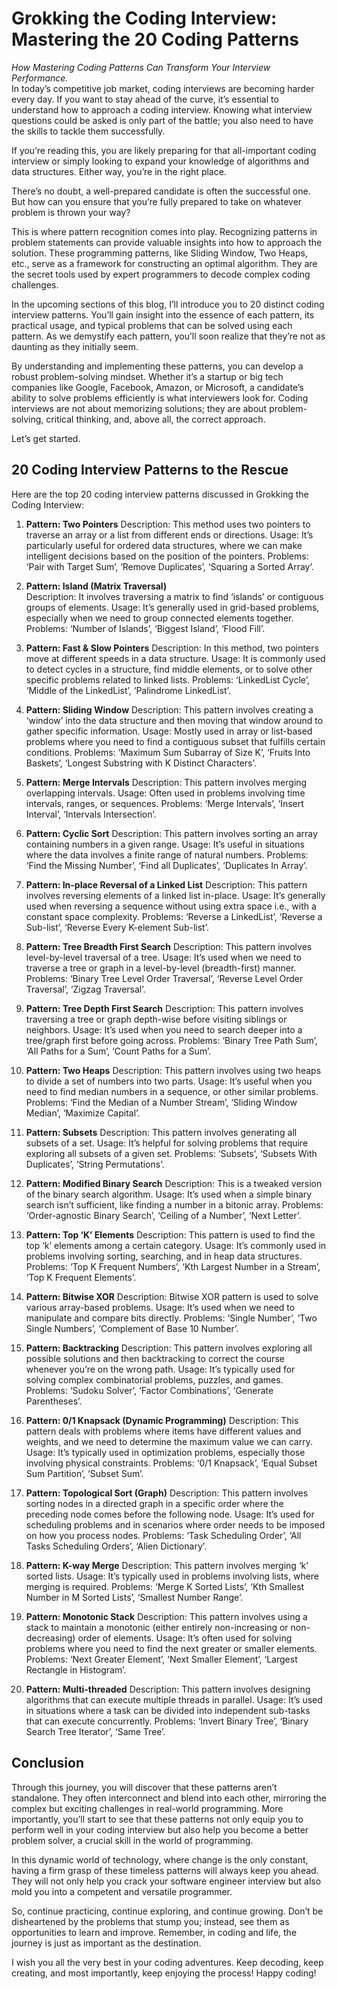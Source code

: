 # Grokking the Coding Interview: Mastering the 20 Coding Patterns
_How Mastering Coding Patterns Can Transform Your Interview Performance._<br>
In today’s competitive job market, coding interviews are becoming harder every day. If you want to stay ahead of the curve, it’s essential to understand how to approach a coding interview. Knowing what interview questions could be asked is only part of the battle; you also need to have the skills to tackle them successfully.

If you’re reading this, you are likely preparing for that all-important coding interview or simply looking to expand your knowledge of algorithms and data structures. Either way, you’re in the right place.

There’s no doubt, a well-prepared candidate is often the successful one. But how can you ensure that you’re fully prepared to take on whatever problem is thrown your way?

This is where pattern recognition comes into play. Recognizing patterns in problem statements can provide valuable insights into how to approach the solution. These programming patterns, like Sliding Window, Two Heaps, etc., serve as a framework for constructing an optimal algorithm. They are the secret tools used by expert programmers to decode complex coding challenges.

In the upcoming sections of this blog, I’ll introduce you to 20 distinct coding interview patterns. You’ll gain insight into the essence of each pattern, its practical usage, and typical problems that can be solved using each pattern. As we demystify each pattern, you’ll soon realize that they’re not as daunting as they initially seem.

By understanding and implementing these patterns, you can develop a robust problem-solving mindset. Whether it’s a startup or big tech companies like Google, Facebook, Amazon, or Microsoft, a candidate’s ability to solve problems efficiently is what interviewers look for. Coding interviews are not about memorizing solutions; they are about problem-solving, critical thinking, and, above all, the correct approach.

Let’s get started.

## 20 Coding Interview Patterns to the Rescue
Here are the top 20 coding interview patterns discussed in Grokking the Coding Interview:

1. **Pattern: Two Pointers**
   Description: This method uses two pointers to traverse an array or a list from different ends or directions.
   Usage: It’s particularly useful for ordered data structures, where we can make intelligent decisions based on the position of the pointers.
   Problems: ‘Pair with Target Sum’, ‘Remove Duplicates’, ‘Squaring a Sorted Array’.

2. **Pattern: Island (Matrix Traversal)**   
   Description: It involves traversing a matrix to find ‘islands’ or contiguous groups of elements.
   Usage: It’s generally used in grid-based problems, especially when we need to group connected elements together.
   Problems: ‘Number of Islands’, ‘Biggest Island’, ‘Flood Fill’.

3. **Pattern: Fast & Slow Pointers**
   Description: In this method, two pointers move at different speeds in a data structure.
   Usage: It is commonly used to detect cycles in a structure, find middle elements, or to solve other specific problems related to linked lists.
   Problems: ‘LinkedList Cycle’, ‘Middle of the LinkedList’, ‘Palindrome LinkedList’.

4. **Pattern: Sliding Window**
   Description: This pattern involves creating a ‘window’ into the data structure and then moving that window around to gather specific information.
   Usage: Mostly used in array or list-based problems where you need to find a contiguous subset that fulfills certain conditions.
   Problems: ‘Maximum Sum Subarray of Size K’, ‘Fruits Into Baskets’, ‘Longest Substring with K Distinct Characters’.

5. **Pattern: Merge Intervals**
   Description: This pattern involves merging overlapping intervals.
   Usage: Often used in problems involving time intervals, ranges, or sequences.
   Problems: ‘Merge Intervals’, ‘Insert Interval’, ‘Intervals Intersection’.

6. **Pattern: Cyclic Sort**
   Description: This pattern involves sorting an array containing numbers in a given range.
   Usage: It’s useful in situations where the data involves a finite range of natural numbers.
   Problems: ‘Find the Missing Number’, ‘Find all Duplicates’, ‘Duplicates In Array’.

7. **Pattern: In-place Reversal of a Linked List**
   Description: This pattern involves reversing elements of a linked list in-place.
   Usage: It’s generally used when reversing a sequence without using extra space i.e., with a constant space complexity.
   Problems: ‘Reverse a LinkedList’, ‘Reverse a Sub-list’, ‘Reverse Every K-element Sub-list’.

8. **Pattern: Tree Breadth First Search**
   Description: This pattern involves level-by-level traversal of a tree.
   Usage: It’s used when we need to traverse a tree or graph in a level-by-level (breadth-first) manner.
   Problems: ‘Binary Tree Level Order Traversal’, ‘Reverse Level Order Traversal’, ‘Zigzag Traversal’.

9. **Pattern: Tree Depth First Search**
   Description: This pattern involves traversing a tree or graph depth-wise before visiting siblings or neighbors.
   Usage: It’s used when you need to search deeper into a tree/graph first before going across.
   Problems: ‘Binary Tree Path Sum’, ‘All Paths for a Sum’, ‘Count Paths for a Sum’.

10. **Pattern: Two Heaps**
   Description: This pattern involves using two heaps to divide a set of numbers into two parts.
   Usage: It’s useful when you need to find median numbers in a sequence, or other similar problems.
   Problems: ‘Find the Median of a Number Stream’, ‘Sliding Window Median’, ‘Maximize Capital’.

11. **Pattern: Subsets**
   Description: This pattern involves generating all subsets of a set.
   Usage: It’s helpful for solving problems that require exploring all subsets of a given set.
   Problems: ‘Subsets’, ‘Subsets With Duplicates’, ‘String Permutations’.

12. **Pattern: Modified Binary Search**
   Description: This is a tweaked version of the binary search algorithm.
   Usage: It’s used when a simple binary search isn’t sufficient, like finding a number in a bitonic array.
   Problems: ‘Order-agnostic Binary Search’, ‘Ceiling of a Number’, ‘Next Letter’.

13. **Pattern: Top ‘K’ Elements**
   Description: This pattern is used to find the top ‘k’ elements among a certain category.
   Usage: It’s commonly used in problems involving sorting, searching, and in heap data structures.
   Problems: ‘Top K Frequent Numbers’, ‘Kth Largest Number in a Stream’, ‘Top K Frequent Elements’.

14. **Pattern: Bitwise XOR**
   Description: Bitwise XOR pattern is used to solve various array-based problems.
   Usage: It’s used when we need to manipulate and compare bits directly.
   Problems: ‘Single Number’, ‘Two Single Numbers’, ‘Complement of Base 10 Number’.

15. **Pattern: Backtracking**
   Description: This pattern involves exploring all possible solutions and then backtracking to correct the course whenever you’re on the wrong path.
   Usage: It’s typically used for solving complex combinatorial problems, puzzles, and games.
   Problems: ‘Sudoku Solver’, ‘Factor Combinations’, ‘Generate Parentheses’.

16. **Pattern: 0/1 Knapsack (Dynamic Programming)**
   Description: This pattern deals with problems where items have different values and weights, and we need to determine the maximum value we can carry.
   Usage: It’s typically used in optimization problems, especially those involving physical constraints.
   Problems: ‘0/1 Knapsack’, ‘Equal Subset Sum Partition’, ‘Subset Sum’.

17. **Pattern: Topological Sort (Graph)**
   Description: This pattern involves sorting nodes in a directed graph in a specific order where the preceding node comes before the following node.
   Usage: It’s used for scheduling problems and in scenarios where order needs to be imposed on how you process nodes.
   Problems: ‘Task Scheduling Order’, ‘All Tasks Scheduling Orders’, ‘Alien Dictionary’.

18. **Pattern: K-way Merge**
   Description: This pattern involves merging ‘k’ sorted lists.
   Usage: It’s typically used in problems involving lists, where merging is required.
   Problems: ‘Merge K Sorted Lists’, ‘Kth Smallest Number in M Sorted Lists’, ‘Smallest Number Range’.

19. **Pattern: Monotonic Stack**
   Description: This pattern involves using a stack to maintain a monotonic (either entirely non-increasing or non-decreasing) order of elements.
   Usage: It’s often used for solving problems where you need to find the next greater or smaller elements.
   Problems: ‘Next Greater Element’, ‘Next Smaller Element’, ‘Largest Rectangle in Histogram’.

20. **Pattern: Multi-threaded**
   Description: This pattern involves designing algorithms that can execute multiple threads in parallel.
   Usage: It’s used in situations where a task can be divided into independent sub-tasks that can execute concurrently.
   Problems: ‘Invert Binary Tree’, ‘Binary Search Tree Iterator’, ‘Same Tree’.

## Conclusion
Through this journey, you will discover that these patterns aren’t standalone. They often interconnect and blend into each other, mirroring the complex but exciting challenges in real-world programming. More importantly, you’ll start to see that these patterns not only equip you to perform well in your coding interview but also help you become a better problem solver, a crucial skill in the world of programming.

In this dynamic world of technology, where change is the only constant, having a firm grasp of these timeless patterns will always keep you ahead. They will not only help you crack your software engineer interview but also mold you into a competent and versatile programmer.

So, continue practicing, continue exploring, and continue growing. Don’t be disheartened by the problems that stump you; instead, see them as opportunities to learn and improve. Remember, in coding and life, the journey is just as important as the destination.

I wish you all the very best in your coding adventures. Keep decoding, keep creating, and most importantly, keep enjoying the process! Happy coding!

